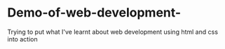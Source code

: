 # Demo-of-web-development-
Trying to put what I've learnt about web development using html and css into action

